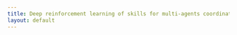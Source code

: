 ```yaml
---
title: Deep reinforcement learning of skills for multi-agents coordination.
layout: default
---
```


